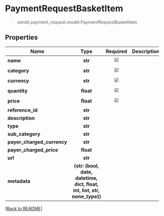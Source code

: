 # PaymentRequestBasketItem
> xendit.payment_request.model.PaymentRequestBasketItem


## Properties
| Name | Type | Required | Description | Examples |
|------------|:-------------:|:-------------:|-------------|:-------------:|
| **name** | **str** | ☑️ |  |  | |
| **category** | **str** | ☑️ |  |  | |
| **currency** | **str** | ☑️ |  |  | |
| **quantity** | **float** | ☑️ |  |  | |
| **price** | **float** | ☑️ |  |  | |
| **reference_id** | **str** | |   |  |
| **description** | **str** | |   |  |
| **type** | **str** | |   |  |
| **sub_category** | **str** | |   |  |
| **payer_charged_currency** | **str** | |   |  |
| **payer_charged_price** | **float** | |   |  |
| **url** | **str** | |   |  |
| **metadata** | **{str: (bool, date, datetime, dict, float, int, list, str, none_type)}** | |   |  |


[[Back to README]](../../README.md)


